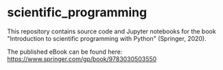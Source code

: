 # scientific_programming
This repository contains source code and Jupyter notebooks for the book "Introduction to scientific programming with Python" (Springer, 2020). 

The published eBook can be found here:
https://www.springer.com/gp/book/9783030503550
